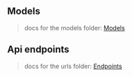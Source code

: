 
## Models

> docs for the models folder: <a href="./models.md">Models</a>


## Api endpoints

> docs for the urls folder: <a href="./endpoints.md">Endpoints</a>



